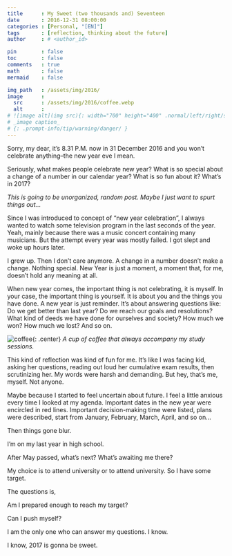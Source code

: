```yaml
---
title      : My Sweet (two thousands and) Seventeen
date       : 2016-12-31 08:00:00
categories : [Personal, "[EN]"]
tags       : [reflection, thinking about the future]
author     : # <author_id>

pin        : false
toc        : false
comments   : true
math       : false
mermaid    : false

img_path   : /assets/img/2016/
image      :
  src      : /assets/img/2016/coffee.webp
  alt      : 
# ![image alt](img src){: width="700" height="400" .normal/left/right/shadow}
# _image caption_
# {: .prompt-info/tip/warning/danger/ }
---
```


Sorry, my dear, it’s 8.31 P.M. now in 31 December 2016 and you won’t celebrate anything–the new year eve I mean.

Seriously, what makes people celebrate new year? What is so special about a change of a number in our calendar year? What is so fun about it? What’s in 2017?

_This is going to be unorganized, random post. Maybe I just want to spurt things out…_

Since I was introduced to concept of “new year celebration”, I always wanted to watch some television program in the last seconds of the year. Yeah, mainly because there was a music concert containing many musicians. But the attempt every year was mostly failed. I got slept and woke up hours later.

I grew up. Then I don’t care anymore. A change in a number doesn’t make a change. Nothing special. New Year is just a moment, a moment that, for me, doesn’t hold any meaning at all.

When new year comes, the important thing is not celebrating, it is myself. In your case, the important thing is yourself. It is about you and the things you have done. A new year is just reminder. It’s about answering questions like: Do we get better than last year? Do we reach our goals and resolutions? What kind of deeds we have done for ourselves and society? How much we won? How much we lost? And so on.

![coffee](coffee.webp){: .center}
_A cup of coffee that always accompany my study sessions._

This kind of reflection was kind of fun for me. It’s like I was facing kid, asking her questions, reading out loud her cumulative exam results, then scrutinizing her. My words were harsh and demanding. But hey, that’s me, myself. Not anyone.

Maybe because I started to feel uncertain about future. I feel a little anxious every time I looked at my agenda. Important dates in the new year were encircled in red lines. Important decision-making time were listed, plans were described, start from January, February, March, April, and so on…

Then things gone blur.

I’m on my last year in high school.

After May passed, what’s next? What’s awaiting me there?

My choice is to attend university or to attend university. So I have some target.

The questions is,

Am I prepared enough to reach my target?

Can I push myself?

 

I am the only one who can answer my questions. I know.

I know, 2017 is gonna be sweet.